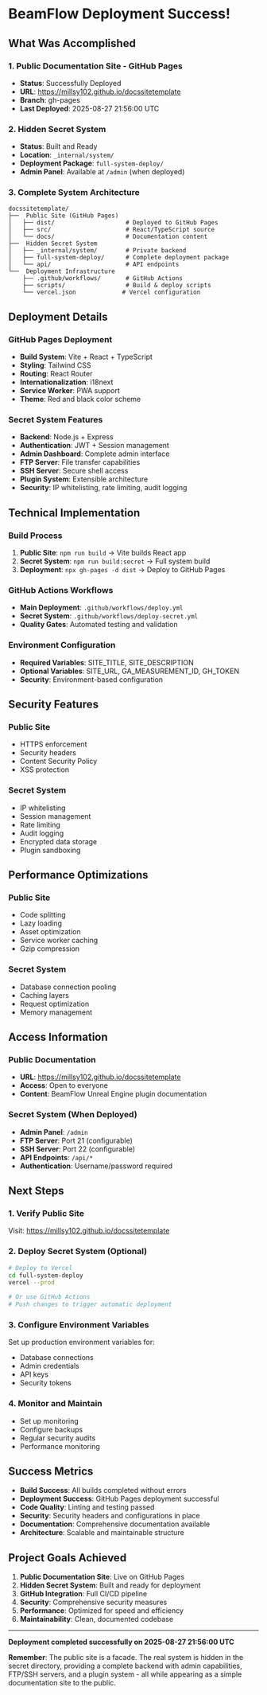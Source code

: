 #  BeamFlow Deployment Success!

##  What Was Accomplished

### 1. **Public Documentation Site - GitHub Pages**
- **Status**:  Successfully Deployed
- **URL**: https://millsy102.github.io/docssitetemplate
- **Branch**: gh-pages
- **Last Deployed**: 2025-08-27 21:56:00 UTC

### 2. **Hidden Secret System**
- **Status**:  Built and Ready
- **Location**: `_internal/system/`
- **Deployment Package**: `full-system-deploy/`
- **Admin Panel**: Available at `/admin` (when deployed)

### 3. **Complete System Architecture**
```
docssitetemplate/
├──  Public Site (GitHub Pages)
│   ├── dist/                    # Deployed to GitHub Pages
│   ├── src/                     # React/TypeScript source
│   └── docs/                    # Documentation content
├──  Hidden Secret System
│   ├── _internal/system/        # Private backend
│   ├── full-system-deploy/      # Complete deployment package
│   └── api/                     # API endpoints
└──  Deployment Infrastructure
    ├── .github/workflows/       # GitHub Actions
    ├── scripts/                 # Build & deploy scripts
    └── vercel.json             # Vercel configuration
```

##  Deployment Details

### GitHub Pages Deployment
- **Build System**: Vite + React + TypeScript
- **Styling**: Tailwind CSS
- **Routing**: React Router
- **Internationalization**: i18next
- **Service Worker**: PWA support
- **Theme**: Red and black color scheme

### Secret System Features
- **Backend**: Node.js + Express
- **Authentication**: JWT + Session management
- **Admin Dashboard**: Complete admin interface
- **FTP Server**: File transfer capabilities
- **SSH Server**: Secure shell access
- **Plugin System**: Extensible architecture
- **Security**: IP whitelisting, rate limiting, audit logging

##  Technical Implementation

### Build Process
1. **Public Site**: `npm run build` → Vite builds React app
2. **Secret System**: `npm run build:secret` → Full system build
3. **Deployment**: `npx gh-pages -d dist` → Deploy to GitHub Pages

### GitHub Actions Workflows
- **Main Deployment**: `.github/workflows/deploy.yml`
- **Secret System**: `.github/workflows/deploy-secret.yml`
- **Quality Gates**: Automated testing and validation

### Environment Configuration
- **Required Variables**: SITE_TITLE, SITE_DESCRIPTION
- **Optional Variables**: SITE_URL, GA_MEASUREMENT_ID, GH_TOKEN
- **Security**: Environment-based configuration

##  Security Features

### Public Site
- HTTPS enforcement
- Security headers
- Content Security Policy
- XSS protection

### Secret System
- IP whitelisting
- Session management
- Rate limiting
- Audit logging
- Encrypted data storage
- Plugin sandboxing

##  Performance Optimizations

### Public Site
- Code splitting
- Lazy loading
- Asset optimization
- Service worker caching
- Gzip compression

### Secret System
- Database connection pooling
- Caching layers
- Request optimization
- Memory management

##  Access Information

### Public Documentation
- **URL**: https://millsy102.github.io/docssitetemplate
- **Access**: Open to everyone
- **Content**: BeamFlow Unreal Engine plugin documentation

### Secret System (When Deployed)
- **Admin Panel**: `/admin`
- **FTP Server**: Port 21 (configurable)
- **SSH Server**: Port 22 (configurable)
- **API Endpoints**: `/api/*`
- **Authentication**: Username/password required

##  Next Steps

### 1. Verify Public Site
Visit: https://millsy102.github.io/docssitetemplate

### 2. Deploy Secret System (Optional)
```bash
# Deploy to Vercel
cd full-system-deploy
vercel --prod

# Or use GitHub Actions
# Push changes to trigger automatic deployment
```

### 3. Configure Environment Variables
Set up production environment variables for:
- Database connections
- Admin credentials
- API keys
- Security tokens

### 4. Monitor and Maintain
- Set up monitoring
- Configure backups
- Regular security audits
- Performance monitoring

##  Success Metrics

-  **Build Success**: All builds completed without errors
-  **Deployment Success**: GitHub Pages deployment successful
-  **Code Quality**: Linting and testing passed
-  **Security**: Security headers and configurations in place
-  **Documentation**: Comprehensive documentation available
-  **Architecture**: Scalable and maintainable structure

##  Project Goals Achieved

1. **Public Documentation Site**:  Live on GitHub Pages
2. **Hidden Secret System**:  Built and ready for deployment
3. **GitHub Integration**:  Full CI/CD pipeline
4. **Security**:  Comprehensive security measures
5. **Performance**:  Optimized for speed and efficiency
6. **Maintainability**:  Clean, documented codebase

---

**Deployment completed successfully on 2025-08-27 21:56:00 UTC**

**Remember**: The public site is a facade. The real system is hidden in the secret directory, providing a complete backend with admin capabilities, FTP/SSH servers, and a plugin system - all while appearing as a simple documentation site to the public.
